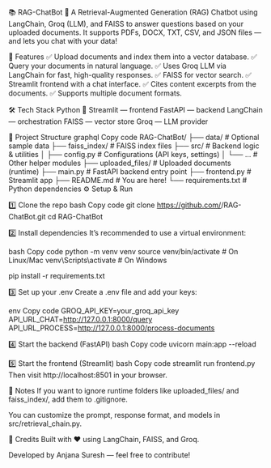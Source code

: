 📚 RAG-ChatBot 🤖
A Retrieval-Augmented Generation (RAG) Chatbot using LangChain, Groq (LLM), and FAISS to answer questions based on your uploaded documents.
It supports PDFs, DOCX, TXT, CSV, and JSON files — and lets you chat with your data!

🚀 Features
✅ Upload documents and index them into a vector database.
✅ Query your documents in natural language.
✅ Uses Groq LLM via LangChain for fast, high-quality responses.
✅ FAISS for vector search.
✅ Streamlit frontend with a chat interface.
✅ Cites content excerpts from the documents.
✅ Supports multiple document formats.

🛠️ Tech Stack
Python 🐍
Streamlit — frontend
FastAPI — backend
LangChain — orchestration
FAISS — vector store
Groq — LLM provider

📄 Project Structure
graphql
Copy code
RAG-ChatBot/
├── data/                # Optional sample data
├── faiss_index/         # FAISS index files
├── src/                 # Backend logic & utilities
│   ├── config.py        # Configurations (API keys, settings)
│   └── ...              # Other helper modules
├── uploaded_files/      # Uploaded documents (runtime)
├── main.py              # FastAPI backend entry point
├── frontend.py          # Streamlit app
├── README.md            # You are here!
└── requirements.txt     # Python dependencies
⚙️ Setup & Run


1️⃣ Clone the repo
bash
Copy code
git clone https://github.com/<your-username>/RAG-ChatBot.git
cd RAG-ChatBot


2️⃣ Install dependencies
It’s recommended to use a virtual environment:

bash
Copy code
python -m venv venv
source venv/bin/activate      # On Linux/Mac
venv\Scripts\activate         # On Windows

pip install -r requirements.txt


3️⃣ Set up your .env
Create a .env file and add your keys:

env
Copy code
GROQ_API_KEY=your_groq_api_key
API_URL_CHAT=http://127.0.0.1:8000/query
API_URL_PROCESS=http://127.0.0.1:8000/process-documents


4️⃣ Start the backend (FastAPI)
bash
Copy code
uvicorn main:app --reload


5️⃣ Start the frontend (Streamlit)
bash
Copy code
streamlit run frontend.py
Then visit http://localhost:8501 in your browser.

🧹 Notes
If you want to ignore runtime folders like uploaded_files/ and faiss_index/, add them to .gitignore.

You can customize the prompt, response format, and models in src/retrieval_chain.py.

🙌 Credits
Built with ❤️ using LangChain, FAISS, and Groq.

Developed by Anjana Suresh — feel free to contribute!
